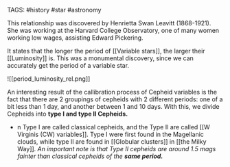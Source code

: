 TAGS: #history #star #astronomy 

This relationship was discovered by Henrietta Swan Leavitt (1868-1921). She was working at the Harvard College Observatory, one of many women working low wages, assisting Edward Pickering.

It states that the longer the period of [[Variable stars]], the larger their [[Luminosity]] is. This was a monumental discovery, since we can accurately get the period of a variable star. 

![[period_luminosity_rel.png]]

An interesting result of the callibration process of Cepheid variables is the fact that there are 2 groupings of cepheids with 2 different periods: one of a bit less than 1 day, and another between 1 and 10 days. With this, we divide Cepheids into **type I and type II Cepheids.** 
- n Type I are called classical cepheids, and the Type II are called [[W Virginis (CW) variables]]. Type I were first found in the Magellanic clouds, while type II are found in [[Globular clusters]] in [[the Milky Way]]. *An important note is that Type II cepheids are around 1.5 mags fainter than classical cepheids of the **same period.*** 